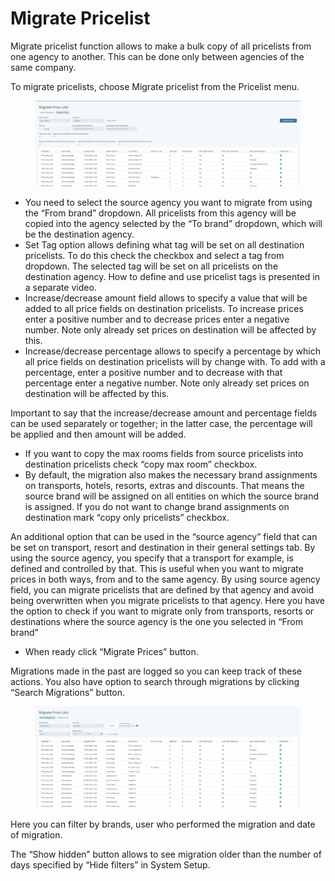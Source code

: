 # Migrate Pricelist

Migrate pricelist function allows to make a bulk copy of all pricelists from one agency to another. This can be done only between agencies of the same company.&#x20;

To migrate pricelists, choose Migrate pricelist from the Pricelist menu.&#x20;

<figure><img src="../.gitbook/assets/image (50) (1).png" alt=""><figcaption></figcaption></figure>

* You need to select the source agency you want to migrate from using the “From brand” dropdown. All pricelists from this agency will be copied into the agency selected by the “To brand” dropdown, which will be the destination agency.&#x20;
* Set Tag option allows defining what tag will be set on all destination pricelists. To do this check the checkbox and select a tag from dropdown. The selected tag will be set on all pricelists on the destination agency. How to define and use pricelist tags is presented in a separate video.&#x20;
* Increase/decrease amount field allows to specify a value that will be added to all price fields on destination pricelists. To increase prices enter a positive number and to decrease prices enter a negative number. Note only already set prices on destination will be affected by this.&#x20;
* Increase/decrease percentage allows to specify a percentage by which all price fields on destination pricelists will by change with. To add with a percentage, enter a positive number and to decrease with that percentage enter a negative number. Note only already set prices on destination will be affected by this.&#x20;

Important to say that the increase/decrease amount and percentage fields can be used separately or together; in the latter case, the percentage will be applied and then amount will be added.&#x20;

* If you want to copy the max rooms fields from source pricelists into destination pricelists check “copy max room” checkbox.&#x20;
* By default, the migration also makes the necessary brand assignments on transports, hotels, resorts, extras and discounts. That means the source brand will be assigned on all entities on which the source brand is assigned. If you do not want to change brand assignments on destination mark “copy only pricelists” checkbox.&#x20;

An additional option that can be used in the “source agency” field that can be set on transport, resort and destination in their general settings tab. By using the source agency, you specify that a transport for example, is defined and controlled by that. This is useful when you want to migrate prices in both ways, from and to the same agency. By using source agency field, you can migrate pricelists that are defined by that agency and avoid being overwritten when you migrate pricelists to that agency. Here you have the option to check if you want to migrate only from transports, resorts or destinations where the source agency is the one you selected in “From brand”&#x20;

* When ready click “Migrate Prices” button.&#x20;

Migrations made in the past are logged so you can keep track of these actions. You also have option to search through migrations by clicking “Search Migrations” button.

<figure><img src="../.gitbook/assets/image (51) (1).png" alt=""><figcaption></figcaption></figure>

&#x20;Here you can filter by brands, user who performed the migration and date of migration.&#x20;

The “Show hidden” button allows to see migration older than the number of days specified by “Hide filters” in System Setup.

